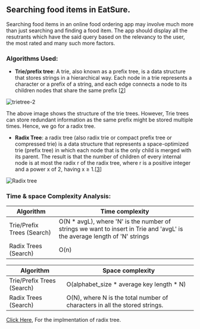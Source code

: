 ## Searching food items in EatSure.
Searching food items in an online food ordering app may involve much more than just searching and finding a food item. The app should display all the resutrants which have the said query based on the relevancy to the user, the most rated and many such more factors.

### Algorithms Used:
- **Trie/prefix tree**: A trie, also known as a prefix tree, is a data structure that stores strings in a hierarchical way. Each node in a trie represents a character or a prefix of a string, and each edge connects a node to its children nodes that share the same prefix [[2](https://www.linkedin.com/advice/1/what-distinguishes-trie-from-radix-tree-skills-programming-kamdc#:~:text=A%20trie%20is%20a%20tree,have%20nodes%20with%20multiple%20characters.)]
  
![trietree-2](https://github.com/JadenEkbote/portfolio.github.io/assets/97228905/bbb4a742-ee50-43fa-8551-1e7823a1bb04)


The above image shows the structure of the trie trees. However, Trie trees can store redundant information as the same prefix might be stored multiple times. Hence, we go for a radix tree.

- **Radix Tree**: a radix tree (also radix trie or compact prefix tree or compressed trie) is a data structure that represents a space-optimized trie (prefix tree) in which each node that is the only child is merged with its parent. The result is that the number of children of every internal node is at most the radix r of the radix tree, where r is a positive integer and a power x of 2, having x ≥ 1.[[3](https://jtkyaw.medium.com/radix-tree-data-structure-640211ad3935)]
  
![Radix tree](https://github.com/JadenEkbote/portfolio.github.io/assets/97228905/0e005ad9-bf69-43cd-a6fd-2fb76ea26063)


### Time & space Complexity Analysis:



| Algorithm | Time complexity |
|----------|----------|
| Trie/Prefix Trees (Search)  | O(N * avgL), where 'N' is the number of strings we want to insert in Trie and 'avgL' is the average length of 'N' strings | 
| Radix Trees (Search)  | O(n)  | 


| Algorithm | Space complexity |
|----------|----------|
| Trie/Prefix Trees (Search)  | O(alphabet_size * average key length * N) | 
| Radix Trees (Search)  | O(N), where N is the total number of characters in all the stored strings.  | 

[Click Here](https://github.com/JadenEkbote/DSA/blob/main/trees/radix_trees.cpp), For the implmentation of radix tree.

